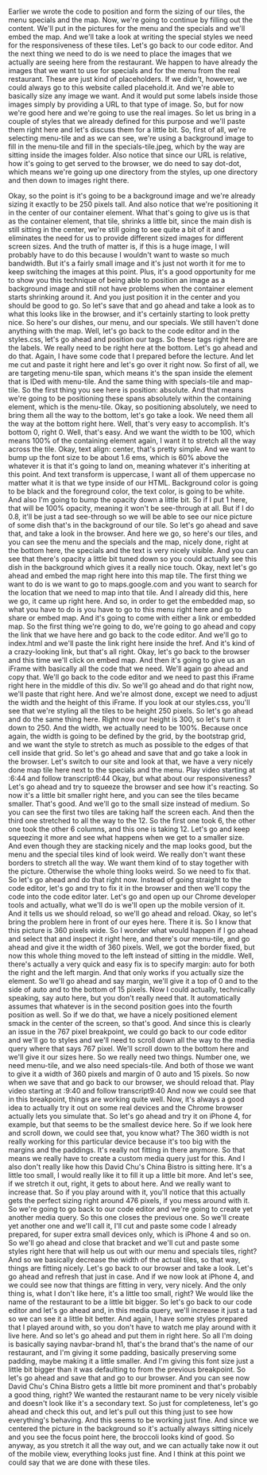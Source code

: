 Earlier we wrote the code to position and form the sizing of our tiles, the menu specials and the map. Now, we're going to continue by filling out the content. We'll put in the pictures for the menu and the specials and we'll embed the map. And we'll take a look at writing the special styles we need for the responsiveness of these tiles. Let's go back to our code editor. And the next thing we need to do is we need to place the images that we actually are seeing here from the restaurant. We happen to have already the images that we want to use for specials and for the menu from the real restaurant. These are just kind of placeholders. If we didn't, however, we could always go to this website called placehold.it. And we're able to basically size any image we want. And it would put some labels inside those images simply by providing a URL to that type of image. So, but for now we're good here and we're going to use the real images. So let us bring in a couple of styles that we already defined for this purpose and we'll paste them right here and let's discuss them for a little bit. So, first of all, we're selecting menu-tile and as we can see, we're using a background image to fill in the menu-tile and fill in the specials-tile.jpeg, which by the way are sitting inside the images folder. 
Also notice that since our URL is relative, how it's going to get served to the browser, we do need to say dot-dot, which means we're going up one directory from the styles, up one directory and then down to images right there.

Okay, so the point is it's going to be a background image and we're already sizing it exactly to be 250 pixels tall. And also notice that we're positioning it in the center of our container element. What that's going to give us is that as the container element, that tile, shrinks a little bit, since the main dish is still sitting in the center, we're still going to see quite a bit of it and eliminates the need for us to provide different sized images for different screen sizes. And the truth of matter is, if this is a huge image, I will probably have to do this because I wouldn't want to waste so much bandwidth. But it's a fairly small image and it's just not worth it for me to keep switching the images at this point. Plus, it's a good opportunity for me to show you this technique of being able to position an image as a background image and still not have problems when the container element starts shrinking around it. And you just position it in the center and you should be good to go. So let's save that and go ahead and take a look as to what this looks like in the browser, and it's certainly starting to look pretty nice. So here's our dishes, our menu, and our specials. We still haven't done anything with the map. Well, let's go back to the code editor and in the styles.css, let's go ahead and position our tags. So these tags right here are the labels. We really need to be right here at the bottom. Let's go ahead and do that. Again, I have some code that I prepared before the lecture. And let me cut and paste it right here and let's go over it right now. So first of all, we are targeting menu-tile span, which means it's the span inside the element that is IDed with menu-tile. And the same thing with specials-tile and map-tile. So the first thing you see here is position: absolute. And that means we're going to be positioning these spans absolutely within the containing element, which is the menu-tile. Okay, so positioning absolutely, we need to bring them all the way to the bottom, let's go take a look. We need them all the way at the bottom right here. Well, that's very easy to accomplish. It's bottom 0, right 0. Well, that's easy. And we want the width to be 100, which means 100% of the containing element again, I want it to stretch all the way across the tile. Okay, text align: center, that's pretty simple. And we want to bump up the font size to be about 1.6 ems, which is 60% above the whatever it is that it's going to land on, meaning whatever it's inheriting at this point. And text transform is uppercase, I want all of them uppercase no matter what it is that we type inside of our HTML. Background color is going to be black and the foreground color, the text color, is going to be white. And also I'm going to bump the opacity down a little bit. So if I put 1 here, that will be 100% opacity, meaning it won't be see-through at all. But if I do 0.8, it'll be just a tad see-through so we will be able to see our nice picture of some dish that's in the background of our tile. So let's go ahead and save that, and take a look in the browser. And here we go, so here's our tiles, and you can see the menu and the specials and the map, nicely done, right at the bottom here, the specials and the text is very nicely visible. And you can see that there's opacity a little bit tuned down so you could actually see this dish in the background which gives it a really nice touch. Okay, next let's go ahead and embed the map right here into this map tile. The first thing we want to do is we want to go to maps.google.com and you want to search for the location that we need to map into that tile. And I already did this, here we go, it came up right here. And so, in order to get the embedded map, so what you have to do is you have to go to this menu right here and go to share or embed map. And it's going to come with either a link or embedded map. So the first thing we're going to do, we're going to go ahead and copy the link that we have here and go back to the code editor. And we'll go to index.html and we'll paste the link right here inside the href. And it's kind of a crazy-looking link, but that's all right. Okay, let's go back to the browser and this time we'll click on embed map. And then it's going to give us an iFrame with basically all the code that we need. We'll again go ahead and copy that. We'll go back to the code editor and we need to past this iFrame right here in the middle of this div. So we'll go ahead and do that right now, we'll paste that right here. And we're almost done, except we need to adjust the width and the height of this iFrame. If you look at our styles.css, you'll see that we're styling all the tiles to be height 250 pixels. So let's go ahead and do the same thing here. Right now our height is 300, so let's turn it down to 250. And the width, we actually need to be 100%. Because once again, the width is going to be defined by the grid, by the bootstrap grid, and we want the style to stretch as much as possible to the edges of that cell inside that grid. So let's go ahead and save that and go take a look in the browser. Let's switch to our site and look at that, we have a very nicely done map tile here next to the specials and the menu.
Play video starting at :6:44 and follow transcript6:44
Okay, but what about our responsiveness? Let's go ahead and try to squeeze the browser and see how it's reacting. So now it's a little bit smaller right here, and you can see the tiles became smaller. That's good. And we'll go to the small size instead of medium. So you can see the first two tiles are taking half the screen each. And then the third one stretched to all the way to the 12. So the first one took 6, the other one took the other 6 columns, and this one is taking 12. Let's go and keep squeezing it more and see what happens when we get to a smaller size. And even though they are stacking nicely and the map looks good, but the menu and the special tiles kind of look weird. We really don't want these borders to stretch all the way. We want them kind of to stay together with the picture. Otherwise the whole thing looks weird. So we need to fix that. So let's go ahead and do that right now. Instead of going straight to the code editor, let's go and try to fix it in the browser and then we'll copy the code into the code editor later. Let's go and open up our Chrome developer tools and actually, what we'll do is we'll open up the mobile version of it. And it tells us we should reload, so we'll go ahead and reload. Okay, so let's bring the problem here in front of our eyes here. There it is. So I know that this picture is 360 pixels wide. So I wonder what would happen if I go ahead and select that and inspect it right here, and there's our menu-tile, and go ahead and give it the width of 360 pixels. Well, we got the border fixed, but now this whole thing moved to the left instead of sitting in the middle. Well, there's actually a very quick and easy fix is to specify margin: auto for both the right and the left margin. And that only works if you actually size the element. So we'll go ahead and say margin, we'll give it a top of 0 and to the side of auto and to the bottom of 15 pixels. Now I could actually, technically speaking, say auto here, but you don't really need that. It automatically assumes that whatever is in the second position goes into the fourth position as well. So if we do that, we have a nicely positioned element smack in the center of the screen, so that's good. And since this is clearly an issue in the 767 pixel breakpoint, we could go back to our code editor and we'll go to styles and we'll need to scroll down all the way to the media query where that says 767 pixel. We'll scroll down to the bottom here and we'll give it our sizes here. So we really need two things. Number one, we need menu-tile, and we also need specials-tile. And both of those we want to give it a width of 360 pixels and margin of 0 auto and 15 pixels. So now when we save that and go back to our browser, we should reload that.
Play video starting at :9:40 and follow transcript9:40
And now we could see that in this breakpoint, things are working quite well. Now, it's always a good idea to actually try it out on some real devices and the Chrome browser actually lets you simulate that. So let's go ahead and try it on iPhone 4, for example, but that seems to be the smallest device here. So if we look here and scroll down, we could see that, you know what? The 360 width is not really working for this particular device because it's too big with the margins and the paddings. It's really not fitting in there anymore. So that means we really have to create a custom media query just for this. And I also don't really like how this David Chu's China Bistro is sitting here. It's a little too small, I would really like it to fill it up a little bit more. And let's see, if we stretch it out, right, it gets to about here. And we really want to increase that. So if you play around with it, you'll notice that this actually gets the perfect sizing right around 476 pixels, if you mess around with it. So we're going to go back to our code editor and we're going to create yet another media query. So this one closes the previous one. So we'll create yet another one and we'll call it, I'll cut and paste some code I already prepared, for super extra small devices only, which is iPhone 4 and so on. So we'll go ahead and close that bracket and we'll cut and paste some styles right here that will help us out with our menu and specials tiles, right? And so we basically decrease the width of the actual tiles, so that way, things are fitting nicely. Let's go back to our browser and take a look. Let's go ahead and refresh that just in case. And if we now look at iPhone 4, and we could see now that things are fitting in very, very nicely. And the only thing is, what I don't like here, it's a little too small, right? We would like the name of the restaurant to be a little bit bigger. So let's go back to our code editor and let's go ahead and, in this media query, we'll increase it just a tad so we can see it a little bit better. And again, I have some styles prepared that I played around with, so you don't have to watch me play around with it live here. And so let's go ahead and put them in right here. So all I'm doing is basically saying navbar-brand h1, that's the brand that's the name of our restaurant, and I'm giving it some padding, basically preserving some padding, maybe making it a little smaller. And I'm giving this font size just a little bit bigger than it was defaulting to from the previous breakpoint. So let's go ahead and save that and go to our browser. And you can see now David Chu's China Bistro gets a little bit more prominent and that's probably a good thing, right? We wanted the restaurant name to be very nicely visible and doesn't look like it's a secondary text. So just for completeness, let's go ahead and check this out, and let's pull out this thing just to see how everything's behaving. And this seems to be working just fine. And since we centered the picture in the background so it's actually always sitting nicely and you see the focus point here, the broccoli looks kind of good. So anyway, as you stretch it all the way out, and we can actually take now it out of the mobile view, everything looks just fine. And I think at this point we could say that we are done with these tiles.
